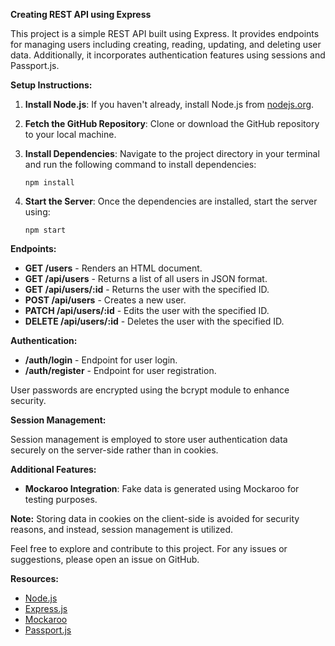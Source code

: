 **Creating REST API using Express**

This project is a simple REST API built using Express. It provides endpoints for managing users including creating, reading, updating, and deleting user data. Additionally, it incorporates authentication features using sessions and Passport.js.

**Setup Instructions:**

1. **Install Node.js**: If you haven't already, install Node.js from [nodejs.org](https://nodejs.org/).
   
2. **Fetch the GitHub Repository**: Clone or download the GitHub repository to your local machine.

3. **Install Dependencies**: Navigate to the project directory in your terminal and run the following command to install dependencies:
   ```
   npm install
   ```

4. **Start the Server**: Once the dependencies are installed, start the server using:
   ```
   npm start
   ```

**Endpoints:**

- **GET /users** - Renders an HTML document.
- **GET /api/users** - Returns a list of all users in JSON format.
- **GET /api/users/:id** - Returns the user with the specified ID.
- **POST /api/users** - Creates a new user.
- **PATCH /api/users/:id** - Edits the user with the specified ID.
- **DELETE /api/users/:id** - Deletes the user with the specified ID.

**Authentication:**

- **/auth/login** - Endpoint for user login.
- **/auth/register** - Endpoint for user registration.

User passwords are encrypted using the bcrypt module to enhance security.

**Session Management:**

Session management is employed to store user authentication data securely on the server-side rather than in cookies.

**Additional Features:**

- **Mockaroo Integration**: Fake data is generated using Mockaroo for testing purposes.

**Note:**
Storing data in cookies on the client-side is avoided for security reasons, and instead, session management is utilized.

Feel free to explore and contribute to this project. For any issues or suggestions, please open an issue on GitHub. 

**Resources:**
- [Node.js](https://nodejs.org/)
- [Express.js](https://expressjs.com/)
- [Mockaroo](https://www.mockaroo.com/)
- [Passport.js](http://www.passportjs.org/)